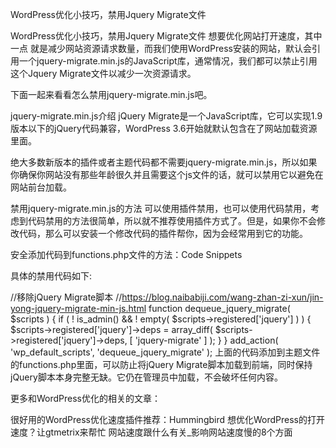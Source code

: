 WordPress优化小技巧，禁用Jquery Migrate文件

WordPress优化小技巧，禁用Jquery Migrate文件
想要优化网站打开速度，其中一点 就是减少网站资源请求数量，而我们使用WordPress安装的网站，默认会引用一个jquery-migrate.min.js的JavaScript库，通常情况，我们都可以禁止引用这个Jquery Migrate文件以减少一次资源请求。

下面一起来看看怎么禁用jquery-migrate.min.js吧。

jquery-migrate.min.js介绍
jQuery Migrate是一个JavaScript库，它可以实现1.9版本以下的jQuery代码兼容，WordPress 3.6开始就默认包含在了网站加载资源里面。

绝大多数新版本的插件或者主题代码都不需要jquery-migrate.min.js，所以如果你确保你网站没有那些年龄很久并且需要这个js文件的话，就可以禁用它以避免在网站前台加载。

禁用jquery-migrate.min.js的方法
可以使用插件禁用，也可以使用代码禁用，考虑到代码禁用的方法很简单，所以就不推荐使用插件方式了。但是，如果你不会修改代码，那么可以安装一个修改代码的插件帮你，因为会经常用到它的功能。

安全添加代码到functions.php文件的方法：Code Snippets

具体的禁用代码如下:

//移除jQuery Migrate脚本
//https://blog.naibabiji.com/wang-zhan-zi-xun/jin-yong-jquery-migrate-min-js.html
function dequeue_jquery_migrate( $scripts ) {
    if ( ! is_admin() && ! empty( $scripts->registered['jquery'] ) ) {
        $scripts->registered['jquery']->deps = array_diff(
            $scripts->registered['jquery']->deps,
            [ 'jquery-migrate' ]
        );
    }
}
add_action( 'wp_default_scripts', 'dequeue_jquery_migrate' );
上面的代码添加到主题文件的functions.php里面，可以防止将jQuery Migrate脚本加载到前端，同时保持jQuery脚本本身完整无缺。它仍在管理员中加载，不会破坏任何内容。

更多和WordPress优化的相关的文章：

很好用的WordPress优化速度插件推荐：Hummingbird
想优化WordPress的打开速度？让gtmetrix来帮忙
网站速度跟什么有关_影响网站速度慢的8个方面
